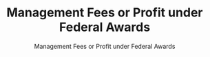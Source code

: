 ---
layout: resources-landing
title: "Management Fees or Profit under Federal Awards"
subtitle: "Management Fees or Profit under Federal Awards"
doc-link: ../assets/files/CONTROLLER-ALERT-Management-Fees-or-Profit-under-Federal-Assistance-Awards.pdf
filters: federal-financial-assistance controller-alert omb
fiscal_year:
---